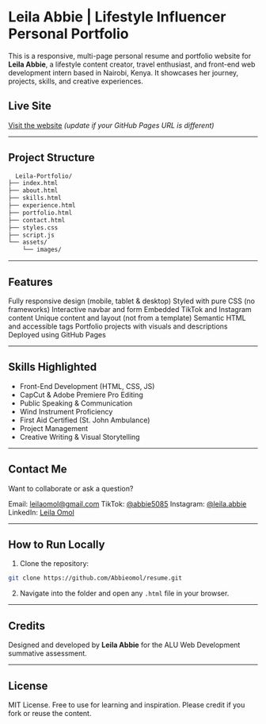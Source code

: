 # Leila Abbie | Lifestyle Influencer Personal Portfolio 

This is a responsive, multi-page personal resume and portfolio website for **Leila Abbie**, a lifestyle content creator, travel enthusiast, and front-end web development intern based in Nairobi, Kenya. It showcases her journey, projects, skills, and creative experiences.

##  Live Site

 [Visit the website](https://abbieomol.github.io/resume/) *(update if your GitHub Pages URL is different)*

---

##  Project Structure

```bash
  Leila-Portfolio/
├── index.html
├── about.html
├── skills.html
├── experience.html
├── portfolio.html
├── contact.html
├── styles.css
├── script.js
└── assets/
    └── images/
```

---

##  Features

 Fully responsive design (mobile, tablet & desktop)
 Styled with pure CSS (no frameworks)
 Interactive navbar and form
 Embedded TikTok and Instagram content
 Unique content and layout (not from a template)
 Semantic HTML and accessible tags
 Portfolio projects with visuals and descriptions
 Deployed using GitHub Pages

---

##  Skills Highlighted

* Front-End Development (HTML, CSS, JS)
* CapCut & Adobe Premiere Pro Editing
* Public Speaking & Communication
* Wind Instrument Proficiency 
* First Aid Certified (St. John Ambulance)
* Project Management
* Creative Writing & Visual Storytelling

---

## Contact Me

Want to collaborate or ask a question?

Email: [leilaomol@gmail.com](mailto:leilaomol@gmail.com)
TikTok: [@abbie5085](https://www.tiktok.com/@abbie5085)
Instagram: [@leila.abbie](https://www.instagram.com/leila.abbie/)
 LinkedIn: [Leila Omol](https://www.linkedin.com/in/leila-omol-112864302/)

---

##  How to Run Locally

1. Clone the repository:

```bash
git clone https://github.com/Abbieomol/resume.git
```

2. Navigate into the folder and open any `.html` file in your browser.

---

##  Credits

Designed and developed by **Leila Abbie** for the ALU Web Development summative assessment.

---

##  License

MIT License. Free to use for learning and inspiration. Please credit if you fork or reuse the content.
